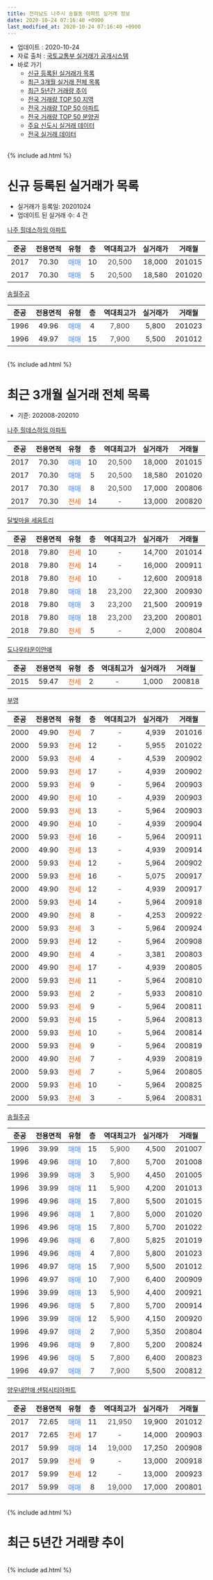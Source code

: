 ```yaml
---
title: 전라남도 나주시 송월동 아파트 실거래 정보
date: 2020-10-24 07:16:40 +0900
last_modified_at: 2020-10-24 07:16:40 +0900
---
```


* 업데이트 : 2020-10-24
* 자료 출처 : [국토교통부 실거래가 공개시스템](http://rt.molit.go.kr)
* 바로 가기
    * [신규 등록된 실거래가 목록](#신규-등록된-실거래가-목록)
    * [최근 3개월 실거래 전체 목록](#최근-3개월-실거래-전체-목록)
    * [최근 5년간 거래량 추이](#최근-5년간-거래량-추이)
    * [전국 거래량 TOP 50 지역](https://inasie.github.io/apt-trade-info/최근-3개월-전국에서-가장-거래가-많이-발생한-지역)
    * [전국 거래량 TOP 50 아파트](https://inasie.github.io/apt-trade-info/최근-3개월-전국에서-가장-거래가-많이-발생한-아파트)
    * [전국 거래량 TOP 50 분양권](https://inasie.github.io/apt-trade-info/최근-3개월-전국에서-가장-거래가-많이-발생한-분양권)
    * [주요 신도시 실거래 데이터](https://inasie.github.io/apt-trade-info/주요-신도시)
    * [전국 실거래 데이터](https://inasie.github.io/apt-trade-info/전국)
<br>
{% include ad.html %}
<br>

# 신규 등록된 실거래가 목록
* 실거래가 등록일: 20201024
* 업데이트 된 실거래 수: 4 건


[나주 힐데스하임 아파트](https://search.naver.com/search.naver?query=%EC%A0%84%EB%9D%BC%EB%82%A8%EB%8F%84+%EB%82%98%EC%A3%BC%EC%8B%9C+%EC%86%A1%EC%9B%94%EB%8F%99+%EB%82%98%EC%A3%BC+%ED%9E%90%EB%8D%B0%EC%8A%A4%ED%95%98%EC%9E%84+%EC%95%84%ED%8C%8C%ED%8A%B8)

|준공|전용면적|유형|층|역대최고가|실거래가|거래월|
|:---:|:---:|:---:|:---:|:---:|:---:|:---:|
|2017|70.30|<span style="color:#4285f3">매매</span>|10|<span style="color:#444444">20,500</span>|18,000|201015|
|2017|70.30|<span style="color:#4285f3">매매</span>|5|<span style="color:#444444">20,500</span>|18,580|201020|

[송월주공](https://search.naver.com/search.naver?query=%EC%A0%84%EB%9D%BC%EB%82%A8%EB%8F%84+%EB%82%98%EC%A3%BC%EC%8B%9C+%EC%86%A1%EC%9B%94%EB%8F%99+%EC%86%A1%EC%9B%94%EC%A3%BC%EA%B3%B5)

|준공|전용면적|유형|층|역대최고가|실거래가|거래월|
|:---:|:---:|:---:|:---:|:---:|:---:|:---:|
|1996|49.96|<span style="color:#4285f3">매매</span>|4|<span style="color:#444444">7,800</span>|5,800|201023|
|1996|49.97|<span style="color:#4285f3">매매</span>|15|<span style="color:#444444">7,900</span>|5,500|201012|


<br>
{% include ad.html %}
<br>

# 최근 3개월 실거래 전체 목록
* 기준: 202008-202010


[나주 힐데스하임 아파트](https://search.naver.com/search.naver?query=%EC%A0%84%EB%9D%BC%EB%82%A8%EB%8F%84+%EB%82%98%EC%A3%BC%EC%8B%9C+%EC%86%A1%EC%9B%94%EB%8F%99+%EB%82%98%EC%A3%BC+%ED%9E%90%EB%8D%B0%EC%8A%A4%ED%95%98%EC%9E%84+%EC%95%84%ED%8C%8C%ED%8A%B8)

|준공|전용면적|유형|층|역대최고가|실거래가|거래월|
|:---:|:---:|:---:|:---:|:---:|:---:|:---:|
|2017|70.30|<span style="color:#4285f3">매매</span>|10|<span style="color:#444444">20,500</span>|18,000|201015|
|2017|70.30|<span style="color:#4285f3">매매</span>|5|<span style="color:#444444">20,500</span>|18,580|201020|
|2017|70.30|<span style="color:#4285f3">매매</span>|8|<span style="color:#444444">20,500</span>|17,000|200806|
|2017|70.30|<span style="color:#ff5a00">전세</span>|14|<span style="color:#444444">-</span>|13,000|200820|

[달빛마을 세움트리](https://search.naver.com/search.naver?query=%EC%A0%84%EB%9D%BC%EB%82%A8%EB%8F%84+%EB%82%98%EC%A3%BC%EC%8B%9C+%EC%86%A1%EC%9B%94%EB%8F%99+%EB%8B%AC%EB%B9%9B%EB%A7%88%EC%9D%84+%EC%84%B8%EC%9B%80%ED%8A%B8%EB%A6%AC)

|준공|전용면적|유형|층|역대최고가|실거래가|거래월|
|:---:|:---:|:---:|:---:|:---:|:---:|:---:|
|2018|79.80|<span style="color:#ff5a00">전세</span>|10|<span style="color:#444444">-</span>|14,700|201014|
|2018|79.80|<span style="color:#ff5a00">전세</span>|14|<span style="color:#444444">-</span>|16,000|200911|
|2018|79.80|<span style="color:#ff5a00">전세</span>|10|<span style="color:#444444">-</span>|12,600|200918|
|2018|79.80|<span style="color:#4285f3">매매</span>|18|<span style="color:#444444">23,200</span>|22,300|200930|
|2018|79.80|<span style="color:#4285f3">매매</span>|3|<span style="color:#444444">23,200</span>|21,500|200919|
|2018|79.80|<span style="color:#4285f3">매매</span>|18|<span style="color:#444444">23,200</span>|23,200|200801|
|2018|79.80|<span style="color:#ff5a00">전세</span>|5|<span style="color:#444444">-</span>|2,000|200804|

[도나우타운이안애](https://search.naver.com/search.naver?query=%EC%A0%84%EB%9D%BC%EB%82%A8%EB%8F%84+%EB%82%98%EC%A3%BC%EC%8B%9C+%EC%86%A1%EC%9B%94%EB%8F%99+%EB%8F%84%EB%82%98%EC%9A%B0%ED%83%80%EC%9A%B4%EC%9D%B4%EC%95%88%EC%95%A0)

|준공|전용면적|유형|층|역대최고가|실거래가|거래월|
|:---:|:---:|:---:|:---:|:---:|:---:|:---:|
|2015|59.47|<span style="color:#ff5a00">전세</span>|2|<span style="color:#444444">-</span>|1,000|200818|

[부영](https://search.naver.com/search.naver?query=%EC%A0%84%EB%9D%BC%EB%82%A8%EB%8F%84+%EB%82%98%EC%A3%BC%EC%8B%9C+%EC%86%A1%EC%9B%94%EB%8F%99+%EB%B6%80%EC%98%81)

|준공|전용면적|유형|층|역대최고가|실거래가|거래월|
|:---:|:---:|:---:|:---:|:---:|:---:|:---:|
|2000|49.90|<span style="color:#ff5a00">전세</span>|7|<span style="color:#444444">-</span>|4,939|201016|
|2000|59.93|<span style="color:#ff5a00">전세</span>|12|<span style="color:#444444">-</span>|5,955|201022|
|2000|59.93|<span style="color:#ff5a00">전세</span>|4|<span style="color:#444444">-</span>|4,539|200902|
|2000|59.93|<span style="color:#ff5a00">전세</span>|17|<span style="color:#444444">-</span>|4,939|200902|
|2000|59.93|<span style="color:#ff5a00">전세</span>|9|<span style="color:#444444">-</span>|5,964|200903|
|2000|49.90|<span style="color:#ff5a00">전세</span>|10|<span style="color:#444444">-</span>|4,939|200903|
|2000|59.93|<span style="color:#ff5a00">전세</span>|13|<span style="color:#444444">-</span>|5,964|200903|
|2000|49.90|<span style="color:#ff5a00">전세</span>|10|<span style="color:#444444">-</span>|4,939|200904|
|2000|59.93|<span style="color:#ff5a00">전세</span>|16|<span style="color:#444444">-</span>|5,964|200911|
|2000|49.90|<span style="color:#ff5a00">전세</span>|13|<span style="color:#444444">-</span>|4,939|200914|
|2000|59.93|<span style="color:#ff5a00">전세</span>|12|<span style="color:#444444">-</span>|5,964|200902|
|2000|59.93|<span style="color:#ff5a00">전세</span>|16|<span style="color:#444444">-</span>|5,075|200917|
|2000|49.90|<span style="color:#ff5a00">전세</span>|12|<span style="color:#444444">-</span>|4,939|200917|
|2000|59.93|<span style="color:#ff5a00">전세</span>|14|<span style="color:#444444">-</span>|5,964|200918|
|2000|49.90|<span style="color:#ff5a00">전세</span>|8|<span style="color:#444444">-</span>|4,253|200922|
|2000|59.93|<span style="color:#ff5a00">전세</span>|3|<span style="color:#444444">-</span>|5,964|200924|
|2000|59.93|<span style="color:#ff5a00">전세</span>|12|<span style="color:#444444">-</span>|5,964|200908|
|2000|49.90|<span style="color:#ff5a00">전세</span>|4|<span style="color:#444444">-</span>|3,381|200803|
|2000|49.90|<span style="color:#ff5a00">전세</span>|17|<span style="color:#444444">-</span>|4,939|200805|
|2000|59.93|<span style="color:#ff5a00">전세</span>|11|<span style="color:#444444">-</span>|5,964|200810|
|2000|59.93|<span style="color:#ff5a00">전세</span>|2|<span style="color:#444444">-</span>|5,933|200810|
|2000|59.93|<span style="color:#ff5a00">전세</span>|9|<span style="color:#444444">-</span>|5,964|200811|
|2000|59.93|<span style="color:#ff5a00">전세</span>|15|<span style="color:#444444">-</span>|5,964|200813|
|2000|59.93|<span style="color:#ff5a00">전세</span>|10|<span style="color:#444444">-</span>|5,964|200814|
|2000|59.93|<span style="color:#ff5a00">전세</span>|9|<span style="color:#444444">-</span>|5,964|200819|
|2000|49.90|<span style="color:#ff5a00">전세</span>|7|<span style="color:#444444">-</span>|4,939|200819|
|2000|59.93|<span style="color:#ff5a00">전세</span>|7|<span style="color:#444444">-</span>|5,964|200805|
|2000|59.93|<span style="color:#ff5a00">전세</span>|10|<span style="color:#444444">-</span>|5,964|200825|
|2000|59.93|<span style="color:#ff5a00">전세</span>|3|<span style="color:#444444">-</span>|5,964|200831|


<script async src="//pagead2.googlesyndication.com/pagead/js/adsbygoogle.js"></script>
<!-- 기본 -->
<ins class="adsbygoogle"
     style="display:block"
     data-ad-client="ca-pub-2446590836940007"
     data-ad-slot="1659523306"
     data-ad-format="auto"
     data-full-width-responsive="true"></ins>
<script>
(adsbygoogle = window.adsbygoogle || []).push({});
</script>


[송월주공](https://search.naver.com/search.naver?query=%EC%A0%84%EB%9D%BC%EB%82%A8%EB%8F%84+%EB%82%98%EC%A3%BC%EC%8B%9C+%EC%86%A1%EC%9B%94%EB%8F%99+%EC%86%A1%EC%9B%94%EC%A3%BC%EA%B3%B5)

|준공|전용면적|유형|층|역대최고가|실거래가|거래월|
|:---:|:---:|:---:|:---:|:---:|:---:|:---:|
|1996|39.99|<span style="color:#4285f3">매매</span>|15|<span style="color:#444444">5,900</span>|4,500|201007|
|1996|49.96|<span style="color:#4285f3">매매</span>|10|<span style="color:#444444">7,800</span>|5,700|201008|
|1996|39.99|<span style="color:#4285f3">매매</span>|3|<span style="color:#444444">5,900</span>|4,450|201005|
|1996|39.99|<span style="color:#4285f3">매매</span>|11|<span style="color:#444444">5,900</span>|4,200|201013|
|1996|49.96|<span style="color:#4285f3">매매</span>|15|<span style="color:#444444">7,800</span>|5,500|201015|
|1996|49.96|<span style="color:#4285f3">매매</span>|1|<span style="color:#444444">7,800</span>|5,000|201020|
|1996|49.96|<span style="color:#4285f3">매매</span>|15|<span style="color:#444444">7,800</span>|5,700|201022|
|1996|49.96|<span style="color:#4285f3">매매</span>|6|<span style="color:#444444">7,800</span>|5,825|201019|
|1996|49.96|<span style="color:#4285f3">매매</span>|4|<span style="color:#444444">7,800</span>|5,800|201023|
|1996|49.97|<span style="color:#4285f3">매매</span>|15|<span style="color:#444444">7,900</span>|5,500|201012|
|1996|49.97|<span style="color:#4285f3">매매</span>|10|<span style="color:#444444">7,900</span>|6,400|200909|
|1996|39.99|<span style="color:#4285f3">매매</span>|13|<span style="color:#444444">5,900</span>|4,400|200921|
|1996|49.96|<span style="color:#4285f3">매매</span>|5|<span style="color:#444444">7,800</span>|5,700|200914|
|1996|39.99|<span style="color:#4285f3">매매</span>|12|<span style="color:#444444">5,900</span>|4,150|200920|
|1996|49.97|<span style="color:#4285f3">매매</span>|2|<span style="color:#444444">7,900</span>|5,350|200804|
|1996|49.96|<span style="color:#4285f3">매매</span>|9|<span style="color:#444444">7,800</span>|5,200|200824|
|1996|49.96|<span style="color:#4285f3">매매</span>|5|<span style="color:#444444">7,800</span>|6,400|200823|
|1996|49.97|<span style="color:#4285f3">매매</span>|7|<span style="color:#444444">7,900</span>|5,500|200812|

[양우내안애 센텀시티아파트](https://search.naver.com/search.naver?query=%EC%A0%84%EB%9D%BC%EB%82%A8%EB%8F%84+%EB%82%98%EC%A3%BC%EC%8B%9C+%EC%86%A1%EC%9B%94%EB%8F%99+%EC%96%91%EC%9A%B0%EB%82%B4%EC%95%88%EC%95%A0+%EC%84%BC%ED%85%80%EC%8B%9C%ED%8B%B0%EC%95%84%ED%8C%8C%ED%8A%B8)

|준공|전용면적|유형|층|역대최고가|실거래가|거래월|
|:---:|:---:|:---:|:---:|:---:|:---:|:---:|
|2017|72.65|<span style="color:#4285f3">매매</span>|11|<span style="color:#444444">21,950</span>|19,900|201012|
|2017|72.65|<span style="color:#ff5a00">전세</span>|17|<span style="color:#444444">-</span>|14,000|200903|
|2017|59.99|<span style="color:#4285f3">매매</span>|14|<span style="color:#444444">19,000</span>|17,250|200908|
|2017|59.99|<span style="color:#ff5a00">전세</span>|9|<span style="color:#444444">-</span>|13,000|200918|
|2017|59.99|<span style="color:#ff5a00">전세</span>|12|<span style="color:#444444">-</span>|13,000|200923|
|2017|59.99|<span style="color:#4285f3">매매</span>|8|<span style="color:#444444">19,000</span>|17,000|200801|


<br>
{% include ad.html %}
<br>

# 최근 5년간 거래량 추이


<div style="width:100%;">
    <canvas id="deal_progress" height="200"></canvas>
</div>

<script>
new Chart(document.getElementById("deal_progress"), {
    type: 'line',
    data: {
        labels: ['201510','201511','201512','201601','201602','201603','201604','201605','201606','201607','201608','201609','201610','201611','201612','201701','201702','201703','201704','201705','201706','201707','201708','201709','201710','201711','201712','201801','201802','201803','201804','201805','201806','201807','201808','201809','201810','201811','201812','201901','201902','201903','201904','201905','201906','201907','201908','201909','201910','201911','201912','202001','202002','202003','202004','202005','202006','202007','202008','202009','202010'],
        datasets: [{
            label: '매매',
            pointRadius: 1,
            data: [10, 6, 1, 2, 5, 9, 5, 3, 5, 8, 4, 6, 8, 7, 5, 3, 6, 10, 5, 6, 9, 10, 6, 2, 2, 4, 9, 30, 23, 26, 10, 14, 9, 7, 11, 14, 16, 15, 11, 14, 11, 15, 22, 23, 13, 14, 10, 12, 6, 11, 14, 9, 16, 13, 12, 8, 14, 8, 7, 7, 13],
            borderColor: "rgba(255, 201, 14, 1)",
            backgroundColor: "rgba(255, 201, 14, 0.5)",
            fill: false,
            lineTension: 0
        },{
            label: '전월세',
            pointRadius: 1,
            data: [28, 35, 25, 22, 35, 29, 19, 32, 42, 31, 22, 23, 17, 21, 18, 22, 30, 29, 8, 25, 33, 19, 23, 20, 25, 36, 32, 28, 41, 30, 26, 28, 36, 33, 22, 16, 21, 11, 11, 17, 18, 17, 21, 20, 29, 29, 16, 23, 15, 18, 14, 14, 30, 18, 18, 15, 13, 21, 15, 20, 3],
            borderColor: "rgba(0, 141, 185, 1)",
            backgroundColor: "rgba(0, 141, 185, 0.5)",
            fill: false,
            lineTension: 0
        }
        ]
    },
    options: {
        responsive: true,
        title: {
            display: false
        },
        tooltips: {
            mode: 'index',
            intersect: false
        },
        hover: {
            mode: 'nearest',
            intersect: true
        },
        scales: {
            xAxes: [{
                display: true,
                scaleLabel: {
                    display: true,
                    labelString: '년/월'
                }
            }],
            yAxes: [{
                display: true,
                ticks: {
                    suggestedMin: 0,
                },
                scaleLabel: {
                    display: true,
                    labelString: '실거래 수'
                }
            }]
        }
    }
});

</script>


<br>
{% include ad.html %}
<br>

